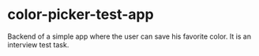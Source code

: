 # color-picker-test-app
Backend of a simple app where the user can save his favorite color. It is an interview test task.
